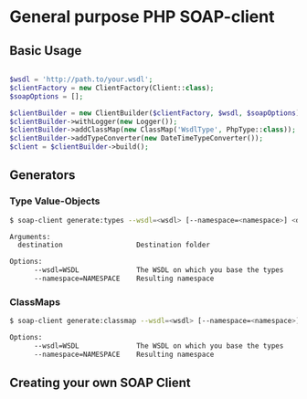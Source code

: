 # General purpose PHP SOAP-client

## Basic Usage
```php

$wsdl = 'http://path.to/your.wsdl';
$clientFactory = new ClientFactory(Client::class);
$soapOptions = [];

$clientBuilder = new ClientBuilder($clientFactory, $wsdl, $soapOptions);
$clientBuilder->withLogger(new Logger());
$clientBuilder->addClassMap(new ClassMap('WsdlType', PhpType::class));
$clientBuilder->addTypeConverter(new DateTimeTypeConverter());
$client = $clientBuilder->build();
```

## Generators

### Type Value-Objects
```sh
$ soap-client generate:types --wsdl=<wsdl> [--namespace=<namespace>] <destination>

Arguments:
  destination                  Destination folder

Options:
      --wsdl=WSDL              The WSDL on which you base the types
      --namespace=NAMESPACE    Resulting namespace
```

### ClassMaps
```sh
$ soap-client generate:classmap --wsdl=<wsdl> [--namespace=<namespace>]

Options:
      --wsdl=WSDL              The WSDL on which you base the types
      --namespace=NAMESPACE    Resulting namespace
```

## Creating your own SOAP Client
